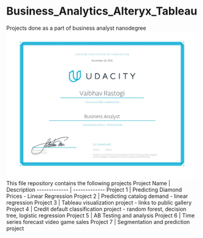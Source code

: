 # Business_Analytics_Alteryx_Tableau
Projects done as a part of business analyst nanodegree
![](download1-page-001.jpg)
This file repository contains the following projects
Project Name  | Description
------------- | -------------
Project 1     | Predicting Diamond Prices - Linear Regression
Project 2     | Predicting catalog demand - linear regression
Project 3     | Tableau visualization project - links to public gallery
Project 4     | Credit default classification project - random forest, decision tree, logistic regression
Project 5     | AB Testing and analysis
Project 6     | Time series forecast video game sales
Project 7     | Segmentation and prediction project
